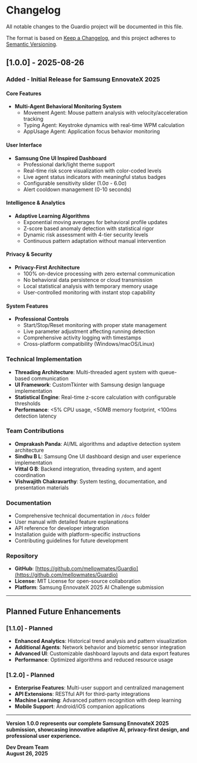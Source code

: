 # Changelog

All notable changes to the Guardio project will be documented in this file.

The format is based on [Keep a Changelog](https://keepachangelog.com/en/1.0.0/),
and this project adheres to [Semantic Versioning](https://semver.org/spec/v2.0.0.html).

## [1.0.0] - 2025-08-26

### Added - Initial Release for Samsung EnnovateX 2025

#### Core Features
- **Multi-Agent Behavioral Monitoring System**
  - Movement Agent: Mouse pattern analysis with velocity/acceleration tracking
  - Typing Agent: Keystroke dynamics with real-time WPM calculation
  - AppUsage Agent: Application focus behavior monitoring
  
#### User Interface  
- **Samsung One UI Inspired Dashboard**
  - Professional dark/light theme support
  - Real-time risk score visualization with color-coded levels
  - Live agent status indicators with meaningful status badges
  - Configurable sensitivity slider (1.0σ - 6.0σ)
  - Alert cooldown management (0-10 seconds)
  
#### Intelligence & Analytics
- **Adaptive Learning Algorithms**
  - Exponential moving averages for behavioral profile updates
  - Z-score based anomaly detection with statistical rigor
  - Dynamic risk assessment with 4-tier security levels
  - Continuous pattern adaptation without manual intervention

#### Privacy & Security
- **Privacy-First Architecture**
  - 100% on-device processing with zero external communication
  - No behavioral data persistence or cloud transmission
  - Local statistical analysis with temporary memory usage
  - User-controlled monitoring with instant stop capability

#### System Features
- **Professional Controls**
  - Start/Stop/Reset monitoring with proper state management
  - Live parameter adjustment affecting running detection
  - Comprehensive activity logging with timestamps
  - Cross-platform compatibility (Windows/macOS/Linux)

### Technical Implementation
- **Threading Architecture**: Multi-threaded agent system with queue-based communication
- **UI Framework**: CustomTkinter with Samsung design language implementation  
- **Statistical Engine**: Real-time z-score calculation with configurable thresholds
- **Performance**: <5% CPU usage, <50MB memory footprint, <100ms detection latency

### Team Contributions
- **Omprakash Panda**: AI/ML algorithms and adaptive detection system architecture
- **Sindhu B L**: Samsung One UI dashboard design and user experience implementation
- **Vittal G B**: Backend integration, threading system, and agent coordination
- **Vishwajith Chakravarthy**: System testing, documentation, and presentation materials

### Documentation
- Comprehensive technical documentation in `/docs` folder
- User manual with detailed feature explanations
- API reference for developer integration
- Installation guide with platform-specific instructions
- Contributing guidelines for future development

### Repository
- **GitHub**: [https://github.com/mellowmates/Guardio](https://github.com/mellowmates/Guardio)
- **License**: MIT License for open-source collaboration
- **Platform**: Samsung EnnovateX 2025 AI Challenge submission

---

## Planned Future Enhancements

### [1.1.0] - Planned
- **Enhanced Analytics**: Historical trend analysis and pattern visualization
- **Additional Agents**: Network behavior and biometric sensor integration
- **Advanced UI**: Customizable dashboard layouts and data export features
- **Performance**: Optimized algorithms and reduced resource usage

### [1.2.0] - Planned  
- **Enterprise Features**: Multi-user support and centralized management
- **API Extensions**: RESTful API for third-party integrations
- **Machine Learning**: Advanced pattern recognition with deep learning
- **Mobile Support**: Android/iOS companion applications

---

**Version 1.0.0 represents our complete Samsung EnnovateX 2025 submission, showcasing innovative adaptive AI, privacy-first design, and professional user experience.**

**Dev Dream Team**  
**August 26, 2025**
